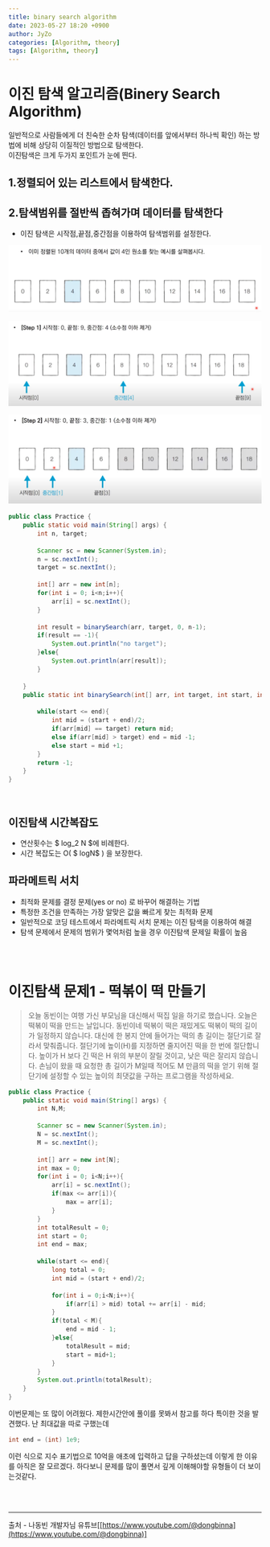 ```yaml
---
title: binary search algorithm
date: 2023-05-27 18:20 +0900
author: JyZo
categories: [Algorithm, theory]
tags: [Algorithm, theory]
---
```


# 이진 탐색 알고리즘(Binery Search Algorithm)

일반적으로 사람들에게 더 친숙한 순차 탐색(데이터를 앞에서부터 하나씩 확인) 하는 방법에 비해 상당히 이질적인 방법으로 탐색한다.  
이진탐색은 크게 두가지 포인트가 눈에 띈다.

**1.정렬되어 있는 리스트에서 탐색한다.**
---

**2.탐색범위를 절반씩 좁혀가며 데이터를 탐색한다**
---

- 이진 탐색은 시작점,끝점,중간점을 이용하여 탐색범위를 설정한다. 

![binary_search1](/assets/img/post_img/binary_search1.PNG "binary_search1")

![binary_search2](/assets/img/post_img/binary_search2.PNG "binary_search2")

![binary_search3](/assets/img/post_img/binary_search3.PNG "binary_search3")

```java
public class Practice {
    public static void main(String[] args) {
        int n, target;

        Scanner sc = new Scanner(System.in);
        n = sc.nextInt();
        target = sc.nextInt();

        int[] arr = new int[n];
        for(int i = 0; i<n;i++){
            arr[i] = sc.nextInt();
        }

        int result = binarySearch(arr, target, 0, n-1);
        if(result == -1){
            System.out.println("no target");
        }else{
            System.out.println(arr[result]);
        }

    }
    public static int binarySearch(int[] arr, int target, int start, int end){

        while(start <= end){
            int mid = (start + end)/2;
            if(arr[mid] == target) return mid;
            else if(arr[mid] > target) end = mid -1;
            else start = mid +1;
        }
        return -1;
    }
}
```
<br/>



이진탐색 시간복잡도
---

- 연산횟수는 $ log_2 N $에 비례한다.
- 시간 복잡도는 O( $ logN$ ) 을 보장한다. 

파라메트릭 서치
-----

- 최적화 문제를 결정 문제(yes or no) 로 바꾸어 해결하는 기법
- 특정한 조건을 만족하는 가장 알맞은 값을 빠르게 찾는 최적화 문제
- 일반적으로 코딩 테스트에서 파라메트릭 서치 문제는 이진 탐색을 이용하여 해결
- 탐색 문제에서 문제의 범위가 몇억처럼 높을 경우 이진탐색 문제일 확률이 높음

</br>
</br>


# 이진탐색 문제1 - 떡볶이 떡 만들기
> 오늘 동빈이는 여행 가신 부모님을 대신해서 떡집 일을 하기로 했습니다. 오늘은 떡볶이 떡을 만드는 날입니다. 동빈이네 떡볶이 떡은 재밌게도 떡볶이 떡의 길이가 일정하지 않습니다. 대신에 한 봉지 안에 들어가는 떡의 총 길이는 절단기로 잘라서 맞춰줍니다.
절단기에 높이(H)를 지정하면 줄지어진 떡을 한 번에 절단합니다. 높이가 H 보다 긴 떡은 H 위의 부분이 잘릴 것이고, 낮은 떡은 잘리지 않습니다. 손님이 왔을 때 요청한 총 길이가 M일때 적어도 M 만큼의 떡을 얻기 위해 절단기에 설정할 수 있는 높이의 최댓값을 구하는 프로그램을 작성하세요.

```java
public class Practice {
    public static void main(String[] args) {
        int N,M;

        Scanner sc = new Scanner(System.in);
        N = sc.nextInt();
        M = sc.nextInt();

        int[] arr = new int[N];
        int max = 0;
        for(int i = 0; i<N;i++){
            arr[i] = sc.nextInt();
            if(max <= arr[i]){
                max = arr[i];
            }
        }
        int totalResult = 0;
        int start = 0;
        int end = max;

        while(start <= end){
            long total = 0;
            int mid = (start + end)/2;

            for(int i = 0;i<N;i++){
                if(arr[i] > mid) total += arr[i] - mid;
            }
            if(total < M){
                end = mid - 1;
            }else{
                totalResult = mid;
                start = mid+1;
            }
        }
        System.out.println(totalResult);
    }
}
```

이번문제는 또 많이 어려웠다. 제한시간안에 풀이를 못봐서 참고를 하다 특이한 것을 발견했다. 난 최대값을 따로 구했는데  
```java
int end = (int) 1e9;  
```
이런 식으로 지수 표기법으로 10억을 애초에 입력하고 답을 구하셨는데 이렇게 한 이유를 아직은 잘 모르겠다. 
하다보니 문제를 많이 풀면서 깊게 이해해야할 유형들이 더 보이는것같다.

<br/>
<br/>


--------

출처 - 나동빈 개발자님 유튜브[[https://www.youtube.com/@dongbinna](https://www.youtube.com/@dongbinna)]